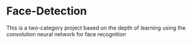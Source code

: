 # Face-Detection
This is a two-category project based on the depth of learning using the convolution neural network for face recognition
